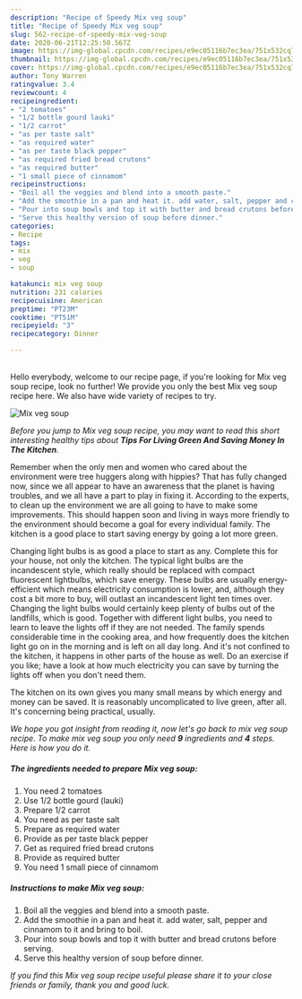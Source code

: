 ```yaml
---
description: "Recipe of Speedy Mix veg soup"
title: "Recipe of Speedy Mix veg soup"
slug: 562-recipe-of-speedy-mix-veg-soup
date: 2020-06-21T12:25:50.567Z
image: https://img-global.cpcdn.com/recipes/e9ec05116b7ec3ea/751x532cq70/mix-veg-soup-recipe-main-photo.jpg
thumbnail: https://img-global.cpcdn.com/recipes/e9ec05116b7ec3ea/751x532cq70/mix-veg-soup-recipe-main-photo.jpg
cover: https://img-global.cpcdn.com/recipes/e9ec05116b7ec3ea/751x532cq70/mix-veg-soup-recipe-main-photo.jpg
author: Tony Warren
ratingvalue: 3.4
reviewcount: 4
recipeingredient:
- "2 tomatoes"
- "1/2 bottle gourd lauki"
- "1/2 carrot"
- "as per taste salt"
- "as required water"
- "as per taste black pepper"
- "as required fried bread crutons"
- "as required butter"
- "1 small piece of cinnamom"
recipeinstructions:
- "Boil all the veggies and blend into a smooth paste."
- "Add the smoothie in a pan and heat it. add water, salt, pepper and cinnamom to it and bring to boil."
- "Pour into soup bowls and top it with butter and bread crutons before serving."
- "Serve this healthy version of soup before dinner."
categories:
- Recipe
tags:
- mix
- veg
- soup

katakunci: mix veg soup 
nutrition: 231 calories
recipecuisine: American
preptime: "PT23M"
cooktime: "PT51M"
recipeyield: "3"
recipecategory: Dinner

---
```

<br>
Hello everybody, welcome to our recipe page, if you're looking for Mix veg soup recipe, look no further! We provide you only the best Mix veg soup recipe here. We also have wide variety of recipes to try.
<br>


![Mix veg soup](https://img-global.cpcdn.com/recipes/e9ec05116b7ec3ea/751x532cq70/mix-veg-soup-recipe-main-photo.jpg)

<i>Before you jump to Mix veg soup recipe, you may want to read this short interesting healthy tips about 
<strong>Tips For Living Green And Saving Money In The Kitchen</strong>.</i>
</br>

Remember when the only men and women who cared about the environment were tree huggers along with hippies? That has fully changed now, since we all appear to have an awareness that the planet is having troubles, and we all have a part to play in fixing it. According to the experts, to clean up the environment we are all going to have to make some improvements. This should happen soon and living in ways more friendly to the environment should become a goal for every individual family. The kitchen is a good place to start saving energy by going a lot more green.

Changing light bulbs is as good a place to start as any. Complete this for your house, not only the kitchen. The typical light bulbs are the incandescent style, which really should be replaced with compact fluorescent lightbulbs, which save energy. These bulbs are usually energy-efficient which means electricity consumption is lower, and, although they cost a bit more to buy, will outlast an incandescent light ten times over. Changing the light bulbs would certainly keep plenty of bulbs out of the landfills, which is good. Together with different light bulbs, you need to learn to leave the lights off if they are not needed. The family spends considerable time in the cooking area, and how frequently does the kitchen light go on in the morning and is left on all day long. And it's not confined to the kitchen, it happens in other parts of the house as well. Do an exercise if you like; have a look at how much electricity you can save by turning the lights off when you don't need them.

The kitchen on its own gives you many small means by which energy and money can be saved. It is reasonably uncomplicated to live green, after all. It's concerning being practical, usually.


<i>We hope you got insight from reading it, now let's go back to mix veg soup recipe. To make mix veg soup you only need <strong>9</strong> ingredients and <strong>4</strong> steps. Here is how you do it.
</i>

##### The ingredients needed to prepare Mix veg soup:

1. You need 2 tomatoes
1. Use 1/2 bottle gourd (lauki)
1. Prepare 1/2 carrot
1. You need as per taste salt
1. Prepare as required water
1. Provide as per taste black pepper
1. Get as required fried bread crutons
1. Provide as required butter
1. You need 1 small piece of cinnamom


##### Instructions to make Mix veg soup:

1. Boil all the veggies and blend into a smooth paste.
1. Add the smoothie in a pan and heat it. add water, salt, pepper and cinnamom to it and bring to boil.
1. Pour into soup bowls and top it with butter and bread crutons before serving.
1. Serve this healthy version of soup before dinner.


<i>If you find this Mix veg soup recipe useful please share it to your close friends or family, thank you and good luck.</i>

